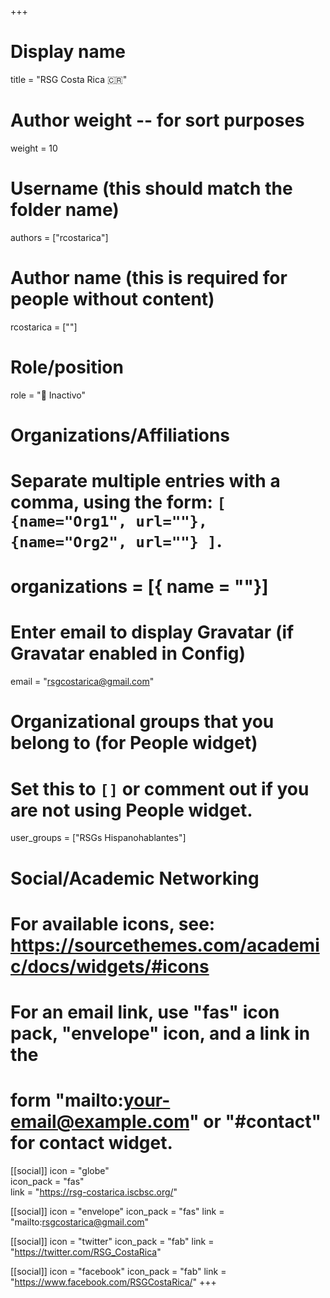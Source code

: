 +++
# Display name
title = "RSG Costa Rica 🇨🇷"

# Author weight -- for sort purposes
weight = 10

# Username (this should match the folder name)
authors = ["rcostarica"]

# Author name (this is required for people without content)
rcostarica = [""]

# Role/position
role = ":red_circle: Inactivo"

# Organizations/Affiliations
#   Separate multiple entries with a comma, using the form: `[ {name="Org1", url=""}, {name="Org2", url=""} ]`.
# organizations = [{ name = ""}]

# Enter email to display Gravatar (if Gravatar enabled in Config)
email = "rsgcostarica@gmail.com"

# Organizational groups that you belong to (for People widget)
#   Set this to `[]` or comment out if you are not using People widget.
user_groups = ["RSGs Hispanohablantes"]

# Social/Academic Networking
# For available icons, see: https://sourcethemes.com/academic/docs/widgets/#icons
#   For an email link, use "fas" icon pack, "envelope" icon, and a link in the
#   form "mailto:your-email@example.com" or "#contact" for contact widget.

[[social]]
icon = "globe"        
icon_pack = "fas"      
link = "https://rsg-costarica.iscbsc.org/"

[[social]]
  icon = "envelope"
  icon_pack = "fas"
  link = "mailto:rsgcostarica@gmail.com"

  [[social]]
  icon = "twitter"
  icon_pack = "fab"
  link = "https://twitter.com/RSG_CostaRica"

[[social]]
icon = "facebook"
icon_pack = "fab"
link = "https://www.facebook.com/RSGCostaRica/"
+++